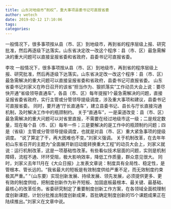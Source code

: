 ```yaml
---
title: 山东对地级市“削权”，重大事项县委书记可直报省委
author: wetech
date: 2019-02-12 17:10:06
tags: 
categories: 
---
```

一般情况下，很多事项按从县（市、区）到地级市，再到省的程序层级上报、研究批准，然后再逐级下达落实。山东省决定改一改这个程序：县（市、区）最急需解决的重大问题可以直接呈报省委和省政府，县委书记可直报省委。
<!-- more -->
李攻
一般情况下，很多事项按从县（市、区）到地级市，再到省的程序层级上报、研究批准，然后再逐级下达落实。山东省决定改一改这个程序：县（市、区）最急需解决的重大问题可以直接呈报省委和省政府，县委书记可直报省委。
山东省委书记刘家义在昨日召开的该省“担当作为、狠抓落实”工作动员大会上说：要尽快开通“省级领导直通车”，各县（市、区）每年提报1个最急需解决的问题，直接呈报省委省政府，实行主管或分管领导提级调度，涉及重大事项和建议，县委书记可直报省委。
同时，要开通“厅长直通车”，建立县委书记、县长与厅长直接沟通机制，及时解决工作中的瓶颈制约。
关于“直通车”，一是渠道改变：县（市、区）最急需解决的重大问题可以对省里直报，不需要在经过地级市这一级；二是规定数量，现在每个县（市、区）每年一件；三是要解决的是工作中的瓶颈制约问题；四是（省级）主管或分管领导提级调度，也就是对县（市、区）重大紧急事项的提级调度。
“说了算定了干，再大困难也不变。”刘家义强调。
关于机制改革，在去年年初山东省召开的主题为“全面展开新旧动能转换重大工程”的动员大会上，刘家义就说：运行机制改革，这是一项基础性改革。有些看似技术层面的问题，实则是机制障碍，流程不通、环环受阻，极大影响效率，降低工作质量，群众意见很大。
同时，刘家义去年11月在《大众日报》上发表文章说：制度具有全局性、稳定性，是管根本、管长远的。“我省最大的短板是有效制度供给严重不足，而无效制度约束极其严重。”
“（山东要）实现创新发展、持续发展、领先发展，必须提供更多、更有效的制度供给，把制度创新作为补齐短板、加固底板最根本、最关键、最基础、最核心的改革任务。省委研究制定了重要制度创新工作方案，在各领域全面梳理制度创新课题，计划分批推出制度创新成果，首批确定制度创新的15个课题成果正在陆续推出。”刘家义在文章中说。
 
 

